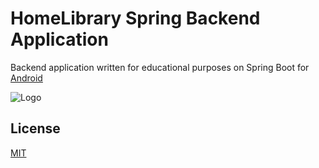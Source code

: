 
# HomeLibrary Spring Backend Application

Backend application written for educational purposes on Spring Boot for [Android](https://github.com/reindefox/HomeLibrary)


![Logo](https://i.imgur.com/SiBcQYo.png)


## License

[MIT](https://choosealicense.com/licenses/mit/)

